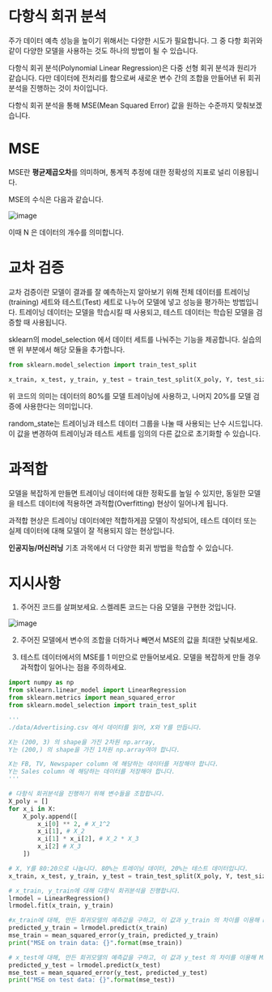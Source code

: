 # 다항식 회귀 분석
주가 데이터 예측 성능을 높이기 위해서는 다양한 시도가 필요합니다. 그 중 다항 회귀와 같이 다양한 모델을 사용하는 것도 하나의 방법이 될 수 있습니다.

다항식 회귀 분석(Polynomial Linear Regression)은 다중 선형 회귀 분석과 원리가 같습니다. 다만 데이터에 전처리를 함으로써 새로운 변수 간의 조합을 만들어낸 뒤 회귀 분석을 진행하는 것이 차이입니다.

다항식 회귀 분석을 통해 MSE(Mean Squared Error) 값을 원하는 수준까지 맞춰보겠습니다.


# MSE
MSE란 **평균제곱오차**를 의미하며, 통계적 추정에 대한 정확성의 지표로 널리 이용됩니다.

MSE의 수식은 다음과 같습니다.

![image](https://user-images.githubusercontent.com/110414297/187682022-471bce44-ecfc-4db9-a422-70ad50c19f4e.png)
 

이때 N 은 데이터의 개수를 의미합니다.

# 교차 검증
교차 검증이란 모델이 결과를 잘 예측하는지 알아보기 위해 전체 데이터를 트레이닝(training) 세트와 테스트(Test) 세트로 나누어 모델에 넣고 성능을 평가하는 방법입니다. 트레이닝 데이터는 모델을 학습시킬 때 사용되고, 테스트 데이터는 학습된 모델을 검증할 때 사용됩니다.

sklearn의 model_selection 에서 데이터 세트를 나눠주는 기능을 제공합니다. 실습의 맨 위 부분에서 해당 모듈을 추가합니다.

```python
from sklearn.model_selection import train_test_split
```
```python
x_train, x_test, y_train, y_test = train_test_split(X_poly, Y, test_size=0.2, random_state=0)
```
위 코드의 의미는 데이터의 80%를 모델 트레이닝에 사용하고, 나머지 20%를 모델 검증에 사용한다는 의미입니다.

random_state는 트레이닝과 테스트 데이터 그룹을 나눌 때 사용되는 난수 시드입니다. 이 값을 변경하여 트레이닝과 테스트 세트를 임의의 다른 값으로 초기화할 수 있습니다.


# 과적합
모델을 복잡하게 만들면 트레이닝 데이터에 대한 정확도를 높일 수 있지만, 동일한 모델을 테스트 데이터에 적용하면 과적합(Overfitting) 현상이 일어나게 됩니다.

과적합 현상은 트레이닝 데이터에만 적합하게끔 모델이 작성되어, 테스트 데이터 또는 실제 데이터에 대해 모델이 잘 적용되지 않는 현상입니다.

**인공지능/머신러닝** 기초 과목에서 더 다양한 회귀 방법을 학습할 수 있습니다.


# 지시사항
1. 주어진 코드를 살펴보세요. 스켈레톤 코드는 다음 모델을 구현한 것입니다.

![image](https://user-images.githubusercontent.com/110414297/187682478-240cf2d7-551f-48cf-b190-2ed96a57ffd1.png)

2. 주어진 모델에서 변수의 조합을 더하거나 빼면서 MSE의 값을 최대한 낮춰보세요.

3. 테스트 데이터에서의 MSE를 1 미만으로 만들어보세요. 모델을 복잡하게 만들 경우 과적합이 일어나는 점을 주의하세요.


```python
import numpy as np
from sklearn.linear_model import LinearRegression
from sklearn.metrics import mean_squared_error
from sklearn.model_selection import train_test_split

'''
./data/Advertising.csv 에서 데이터를 읽어, X와 Y를 만듭니다.

X는 (200, 3) 의 shape을 가진 2차원 np.array,
Y는 (200,) 의 shape을 가진 1차원 np.array여야 합니다.

X는 FB, TV, Newspaper column 에 해당하는 데이터를 저장해야 합니다.
Y는 Sales column 에 해당하는 데이터를 저장해야 합니다.
'''

# 다항식 회귀분석을 진행하기 위해 변수들을 조합합니다.
X_poly = []
for x_i in X:
    X_poly.append([
        x_i[0] ** 2, # X_1^2
        x_i[1], # X_2
        x_i[1] * x_i[2], # X_2 * X_3
        x_i[2] # X_3
    ])

# X, Y를 80:20으로 나눕니다. 80%는 트레이닝 데이터, 20%는 테스트 데이터입니다.
x_train, x_test, y_train, y_test = train_test_split(X_poly, Y, test_size=0.2, random_state=0)

# x_train, y_train에 대해 다항식 회귀분석을 진행합니다.
lrmodel = LinearRegression()
lrmodel.fit(x_train, y_train)

#x_train에 대해, 만든 회귀모델의 예측값을 구하고, 이 값과 y_train 의 차이를 이용해 MSE를 구합니다.
predicted_y_train = lrmodel.predict(x_train)
mse_train = mean_squared_error(y_train, predicted_y_train)
print("MSE on train data: {}".format(mse_train))

# x_test에 대해, 만든 회귀모델의 예측값을 구하고, 이 값과 y_test 의 차이를 이용해 MSE를 구합니다. 이 값이 1 미만이 되도록 모델을 구성해 봅니다.
predicted_y_test = lrmodel.predict(x_test)
mse_test = mean_squared_error(y_test, predicted_y_test)
print("MSE on test data: {}".format(mse_test))
```
